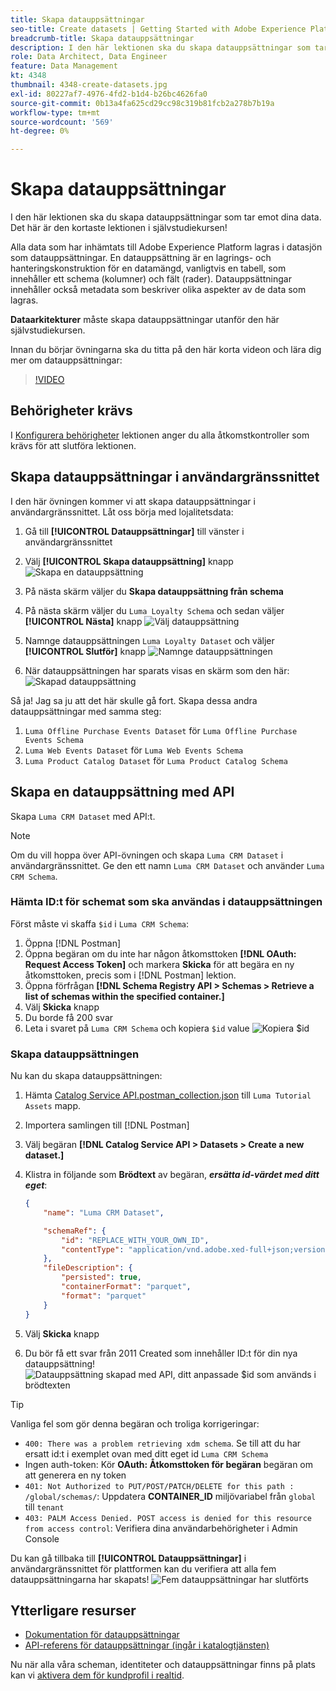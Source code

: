```yaml
---
title: Skapa datauppsättningar
seo-title: Create datasets | Getting Started with Adobe Experience Platform for Data Architects and Data Engineers
breadcrumb-title: Skapa datauppsättningar
description: I den här lektionen ska du skapa datauppsättningar som tar emot dina data.
role: Data Architect, Data Engineer
feature: Data Management
kt: 4348
thumbnail: 4348-create-datasets.jpg
exl-id: 80227af7-4976-4fd2-b1d4-b26bc4626fa0
source-git-commit: 0b13a4fa625cd29cc98c319b81fcb2a278b7b19a
workflow-type: tm+mt
source-wordcount: '569'
ht-degree: 0%

---
```


# Skapa datauppsättningar

<!--15min-->

I den här lektionen ska du skapa datauppsättningar som tar emot dina data. Det här är den kortaste lektionen i självstudiekursen!

Alla data som har inhämtats till Adobe Experience Platform lagras i datasjön som datauppsättningar. En datauppsättning är en lagrings- och hanteringskonstruktion för en datamängd, vanligtvis en tabell, som innehåller ett schema (kolumner) och fält (rader). Datauppsättningar innehåller också metadata som beskriver olika aspekter av de data som lagras.

**Dataarkitekturer** måste skapa datauppsättningar utanför den här självstudiekursen.

Innan du börjar övningarna ska du titta på den här korta videon och lära dig mer om datauppsättningar:
>[!VIDEO](https://video.tv.adobe.com/v/27269?quality=12&learn=on)

## Behörigheter krävs

I [Konfigurera behörigheter](configure-permissions.md) lektionen anger du alla åtkomstkontroller som krävs för att slutföra lektionen.

<!--
* Permission items **[!UICONTROL Data Management]** > **[!UICONTROL View Datasets]** and **[!UICONTROL Manage Datasets]**
* Permission item **[!UICONTROL Sandboxes]** > `Luma Tutorial`
* User-role access to the `Luma Tutorial Platform` product profile
* Developer-role access to the `Luma Tutorial Platform` product profile (for API)
-->

## Skapa datauppsättningar i användargränssnittet

I den här övningen kommer vi att skapa datauppsättningar i användargränssnittet. Låt oss börja med lojalitetsdata:

1. Gå till **[!UICONTROL Datauppsättningar]** till vänster i användargränssnittet
1. Välj **[!UICONTROL Skapa datauppsättning]** knapp
   ![Skapa en datauppsättning](assets/datasets-createDataset.png)

1. På nästa skärm väljer du **Skapa datauppsättning från schema**
1. På nästa skärm väljer du `Luma Loyalty Schema` och sedan väljer **[!UICONTROL Nästa]** knapp
   ![Välj datauppsättning](assets/datasets-selectSchema.png)

1. Namnge datauppsättningen `Luma Loyalty Dataset` och väljer **[!UICONTROL Slutför]** knapp
   ![Namnge datauppsättningen](assets/datasets-nameDataset.png)
1. När datauppsättningen har sparats visas en skärm som den här:
   ![Skapad datauppsättning](assets/datasets-created.png)

Så ja! Jag sa ju att det här skulle gå fort. Skapa dessa andra datauppsättningar med samma steg:

1. `Luma Offline Purchase Events Dataset` för `Luma Offline Purchase Events Schema`
1. `Luma Web Events Dataset` för `Luma Web Events Schema`
1. `Luma Product Catalog Dataset` för `Luma Product Catalog Schema`


## Skapa en datauppsättning med API

Skapa `Luma CRM Dataset` med API:t.

>[!NOTE]
>
>Om du vill hoppa över API-övningen och skapa `Luma CRM Dataset` i användargränssnittet. Ge den ett namn `Luma CRM Dataset` och använder `Luma CRM Schema`.

### Hämta ID:t för schemat som ska användas i datauppsättningen

Först måste vi skaffa `$id` i `Luma CRM Schema`:

1. Öppna [!DNL Postman]
1. Öppna begäran om du inte har någon åtkomsttoken **[!DNL OAuth: Request Access Token]** och markera **Skicka** för att begära en ny åtkomsttoken, precis som i [!DNL Postman] lektion.
1. Öppna förfrågan **[!DNL Schema Registry API > Schemas > Retrieve a list of schemas within the specified container.]**
1. Välj **Skicka** knapp
1. Du borde få 200 svar
1. Leta i svaret på `Luma CRM Schema` och kopiera `$id` value
   ![Kopiera $id](assets/dataset-crm-getSchemaId.png)

### Skapa datauppsättningen

Nu kan du skapa datauppsättningen:

1. Hämta [Catalog Service API.postman_collection.json](https://raw.githubusercontent.com/adobe/experience-platform-postman-samples/master/apis/experience-platform/Catalog%20Service%20API.postman_collection.json) till `Luma Tutorial Assets` mapp.
1. Importera samlingen till [!DNL Postman]
1. Välj begäran **[!DNL Catalog Service API > Datasets > Create a new dataset.]**
1. Klistra in följande som **Brödtext** av begäran, ***ersätta id-värdet med ditt eget***:

   ```json
   {
       "name": "Luma CRM Dataset",
   
       "schemaRef": {
           "id": "REPLACE_WITH_YOUR_OWN_ID",
           "contentType": "application/vnd.adobe.xed-full+json;version=1"
       },
       "fileDescription": {
           "persisted": true,
           "containerFormat": "parquet",
           "format": "parquet"
       }
   }
   ```

1. Välj **Skicka** knapp
1. Du bör få ett svar från 2011 Created som innehåller ID:t för din nya datauppsättning!
   ![Datauppsättning skapad med API, ditt anpassade $id som används i brödtexten](assets/datasets-crm-created.png)

>[!TIP]
>
> Vanliga fel som gör denna begäran och troliga korrigeringar:
>
> * `400: There was a problem retrieving xdm schema`. Se till att du har ersatt id:t i exemplet ovan med ditt eget id `Luma CRM Schema`
> * Ingen auth-token: Kör **OAuth: Åtkomsttoken för begäran** begäran om att generera en ny token
> * `401: Not Authorized to PUT/POST/PATCH/DELETE for this path : /global/schemas/`: Uppdatera **CONTAINER_ID** miljövariabel från `global` till `tenant`
> * `403: PALM Access Denied. POST access is denied for this resource from access control`: Verifiera dina användarbehörigheter i Admin Console


Du kan gå tillbaka till **[!UICONTROL Datauppsättningar]** i användargränssnittet för plattformen kan du verifiera att alla fem datauppsättningarna har skapats!
![Fem datauppsättningar har slutförts](assets/datasets-allComplete.png)


## Ytterligare resurser

* [Dokumentation för datauppsättningar](https://experienceleague.adobe.com/docs/experience-platform/catalog/datasets/overview.html)
* [API-referens för datauppsättningar (ingår i katalogtjänsten)](https://www.adobe.io/experience-platform-apis/references/catalog/#tag/Datasets)

Nu när alla våra scheman, identiteter och datauppsättningar finns på plats kan vi [aktivera dem för kundprofil i realtid](enable-profiles.md).
